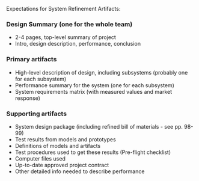 Expectations for System Refinement Artifacts:

### Design Summary (one for the whole team)
- 2-4 pages, top-level summary of project
- Intro, design description, performance, conclusion
### Primary artifacts
- High-level description of design, including subsystems (probably one for each subsystem)
- Performance summary for the system (one for each subsystem)
- System requirements matrix (with measured values and market response)
### Supporting artifacts
- System design package (including refined bill of materials - see pp. 98-99)
- Test results from models and prototypes
- Definitions of models and artifacts
- Test procedures used to get these results (Pre-flight checklist)
- Computer files used
- Up-to-date approved project contract
- Other detailed info needed to describe performance
